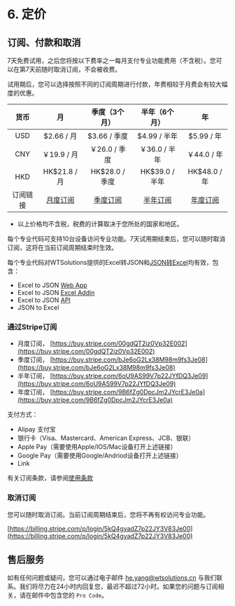 # 6. 定价

## 订阅、付款和取消

7天免费试用，之后您将按以下费率之一每月支付专业功能费用（不含税）。您可以在第7天前随时取消订阅，不会被收费。

试用期后，您可以选择按照不同的订阅周期进行付款，年费相较于月费会有较大幅度的优惠。

| 货币 | 月 | 季度（3个月） | 半年（6个月） | 年 |
| :---: | :---: | :---: | :---: | :---: |
| USD | $2.66 / 月 | $3.66 / 季度  | $4.99 / 半年  | $5.99 / 年 |
| CNY | ￥19.9 / 月 | ￥26.0 / 季度  | ￥36.0 / 半年  | ￥44.0 / 年 |
| HKD | HK$21.8 / 月 | HK$28.0 / 季度  | HK$39.0 / 半年  | HK$48.0 / 年 |
| 订阅链接 | [月度订阅](https://buy.stripe.com/00gdQT2iz0Vp32E002) | [季度订阅](https://buy.stripe.com/bJe6oG2Lx38M98m9fs3Je08) | [半年订阅](https://buy.stripe.com/6oU9AS99V7p22JYfDQ3Je09) | [年度订阅](https://buy.stripe.com/9B6fZg0DpcJm2JYcrE3Je0a) |
* 以上价格均不含税，税费的计算取决于您所处的国家和地区。

每个专业代码可支持10台设备访问专业功能。7天试用期结束后，您可以随时取消订阅，这将在当前订阅周期结束时生效。

每个专业代码对WTSolutions提供的Excel转JSON和[JSON转Excel](https://json-to-excel.wtsolutions.cn/en/latest/)均有效，包含：
- Excel to JSON [Web App](WebApp.md)
- Excel to JSON [Excel Addin](ExcelAddIn.md)
- Excel to JSON [API](API.md)
- JSON to Excel

### 通过Stripe订阅

* 月度订阅， [https://buy.stripe.com/00gdQT2iz0Vp32E002](https://buy.stripe.com/00gdQT2iz0Vp32E002)
* 季度订阅， [https://buy.stripe.com/bJe6oG2Lx38M98m9fs3Je08](https://buy.stripe.com/bJe6oG2Lx38M98m9fs3Je08)
* 半年订阅， [https://buy.stripe.com/6oU9AS99V7p22JYfDQ3Je09](https://buy.stripe.com/6oU9AS99V7p22JYfDQ3Je09)
* 年度订阅， [https://buy.stripe.com/9B6fZg0DpcJm2JYcrE3Je0a](https://buy.stripe.com/9B6fZg0DpcJm2JYcrE3Je0a)

支付方式：
- Alipay 支付宝
- 银行卡（Visa、Mastercard、American Express、JCB、银联）
- Apple Pay（需要使用Apple/IOS/Mac设备打开上述链接）
- Google Pay（需要使用Google/Andriod设备打开上述链接）
- Link

有关订阅条款，请参阅[使用条款](termsofuse.md)

### 取消订阅

您可以随时取消订阅。当前订阅周期结束后，您将不再有权访问专业功能。

[https://billing.stripe.com/p/login/5kQ4gyadZ7p22JY3V83Je00](https://billing.stripe.com/p/login/5kQ4gyadZ7p22JY3V83Je00)


## 售后服务

如有任何问题或疑问，您可以通过电子邮件 he.yang@wtsolutions.cn 与我们联系。我们将尽力在24小时内回复您，最迟不超过72小时。如果您的问题与订阅相关，请在邮件中包含您的 `Pro Code`。
